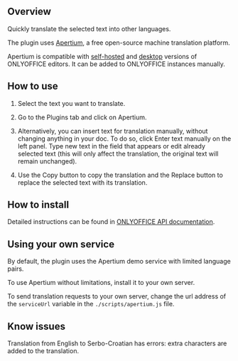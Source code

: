 ## Overview

Quickly translate the selected text into other languages.

The plugin uses [Apertium](https://www.apertium.org/), a free open-source machine translation platform.

Apertium is compatible with [self-hosted](https://github.com/ONLYOFFICE/DocumentServer) and [desktop](https://github.com/ONLYOFFICE/DesktopEditors) versions of ONLYOFFICE editors. It can be added to ONLYOFFICE instances manually. 

## How to use

1. Select the text you want to translate.

2. Go to the Plugins tab and click on Apertium.

3. Alternatively, you can insert text for translation manually, without changing anything in your doc. To do so, click Enter text manually on the left panel. Type new text in the field that appears or edit already selected text (this will only affect the translation, the original text will remain unchanged).

4. Use the Copy button to copy the translation and the Replace button to replace the selected text with its translation.

## How to install

Detailed instructions can be found in [ONLYOFFICE API documentation](https://api.onlyoffice.com/plugin/installation).

## Using your own service

By default, the plugin uses the Apertium demo service with limited language pairs.

To use Apertium without limitations, install it to your own server.

To send translation requests to your own server, change the url address of the `serviceUrl` variable in the `./scripts/apertium.js` file.

## Know issues

Translation from English to Serbo-Croatian has errors: extra characters are added to the translation.
